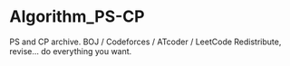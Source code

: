 # Algorithm_PS-CP
PS and CP archive. BOJ / Codeforces / ATcoder / LeetCode
Redistribute, revise... do everything you want.
